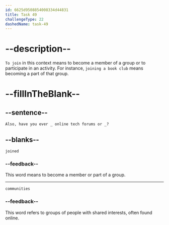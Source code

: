 ```yaml
---
id: 6625d9508854008334d44831
title: Task 49
challengeType: 22
dashedName: task-49
---
```


<!--
AUDIO REFERENCE:
Also, have you ever joined online tech forums or communities?
-->

# --description--

`To join` in this context means to become a member of a group or to participate in an activity. For instance, `joining a book club` means becoming a part of that group.

# --fillInTheBlank--

## --sentence--

`Also, have you ever _ online tech forums or _?`

## --blanks--

`joined`

### --feedback--

This word means to become a member or part of a group.

---

`communities`

### --feedback--

This word refers to groups of people with shared interests, often found online.
